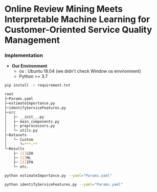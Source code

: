 # Online Review Mining Meets Interpretable Machine Learning for Customer-Oriented Service Quality Management

### Implementation

- **Our Environment**
  - os : Ubuntu 18.04 (we didn't check Window os environment)
  - Python >= 3.7

```bash
pip install -r requirement.txt
```

```bash
root
├─Params.yaml
├─estimateImportance.py
├─identifyServiceFeatures.py
├─src
│   ├─ __init__.py
│   ├─ main_components.py
│   ├─ preprocessors.py
│   └─ utils.py
├─Datasets
│   └─ Custom
│      └─***.**
└─Results
    ├─ [1]LDA
    ├─ [2]ML 
    ├─ [3]IPA
    └─ etc.
```
```bash
python estimateImportance.py --yaml="Params.yaml"
```
```bash
python identifyServiceFeatures.py --yaml="Params.yaml"
```
